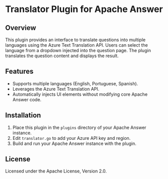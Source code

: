 # Translator Plugin for Apache Answer

## Overview
This plugin provides an interface to translate questions into multiple languages using the Azure Text Translation API. Users can select the language from a dropdown injected into the question page. The plugin translates the question content and displays the result.

## Features
- Supports multiple languages (English, Portuguese, Spanish).
- Leverages the Azure Text Translation API.
- Automatically injects UI elements without modifying core Apache Answer code.

## Installation

1. Place this plugin in the `plugins` directory of your Apache Answer instance.
2. Edit `translator.go` to add your Azure API key and region.
3. Build and run your Apache Answer instance with the plugin.

## License

Licensed under the Apache License, Version 2.0.
